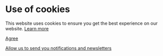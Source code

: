 # Use of cookies
This website uses cookies to ensure you get the best experience on our website. [Learn more](https://www.devscope.net)

[Agree](__consent__)

[Allow us to send you notifications and newsletters](__Subscribe__)